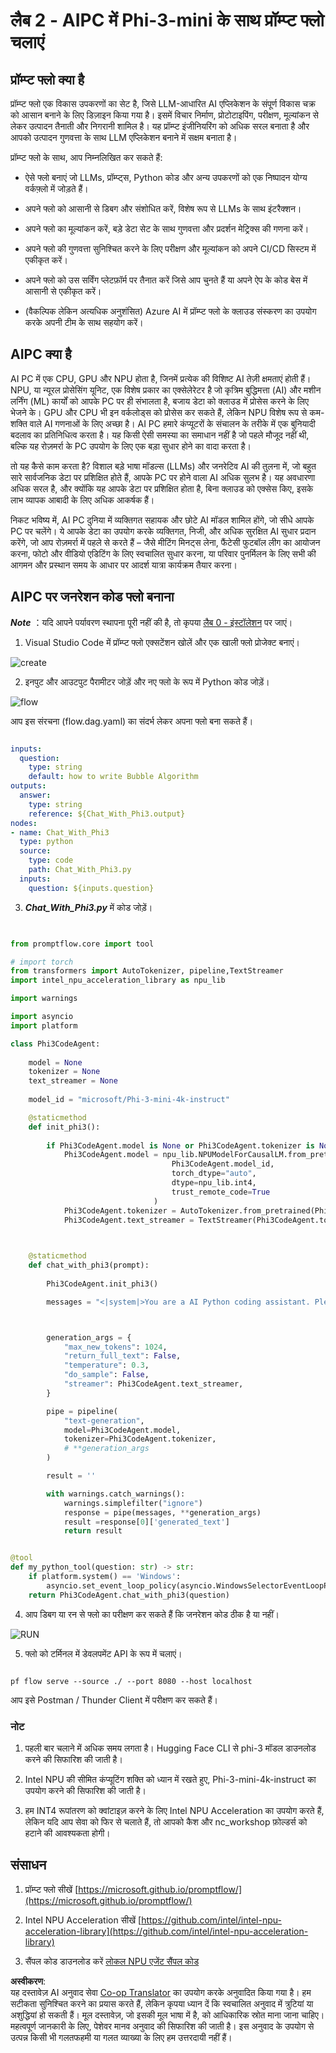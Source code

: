 <!--
CO_OP_TRANSLATOR_METADATA:
{
  "original_hash": "b65fb1164cd818b78a83ac6b8021e4b4",
  "translation_date": "2025-04-04T18:31:49+00:00",
  "source_file": "md\\02.Application\\02.Code\\Phi3\\VSCodeExt\\HOL\\AIPC\\02.PromptflowWithNPU.md",
  "language_code": "hi"
}
-->
# **लैब 2 - AIPC में Phi-3-mini के साथ प्रॉम्प्ट फ्लो चलाएं**

## **प्रॉम्प्ट फ्लो क्या है**

प्रॉम्प्ट फ्लो एक विकास उपकरणों का सेट है, जिसे LLM-आधारित AI एप्लिकेशन के संपूर्ण विकास चक्र को आसान बनाने के लिए डिज़ाइन किया गया है। इसमें विचार निर्माण, प्रोटोटाइपिंग, परीक्षण, मूल्यांकन से लेकर उत्पादन तैनाती और निगरानी शामिल है। यह प्रॉम्प्ट इंजीनियरिंग को अधिक सरल बनाता है और आपको उत्पादन गुणवत्ता के साथ LLM एप्लिकेशन बनाने में सक्षम बनाता है।

प्रॉम्प्ट फ्लो के साथ, आप निम्नलिखित कर सकते हैं:

- ऐसे फ्लो बनाएं जो LLMs, प्रॉम्प्ट्स, Python कोड और अन्य उपकरणों को एक निष्पादन योग्य वर्कफ़्लो में जोड़ते हैं।

- अपने फ्लो को आसानी से डिबग और संशोधित करें, विशेष रूप से LLMs के साथ इंटरैक्शन।

- अपने फ्लो का मूल्यांकन करें, बड़े डेटा सेट के साथ गुणवत्ता और प्रदर्शन मेट्रिक्स की गणना करें।

- अपने फ्लो की गुणवत्ता सुनिश्चित करने के लिए परीक्षण और मूल्यांकन को अपने CI/CD सिस्टम में एकीकृत करें।

- अपने फ्लो को उस सर्विंग प्लेटफ़ॉर्म पर तैनात करें जिसे आप चुनते हैं या अपने ऐप के कोड बेस में आसानी से एकीकृत करें।

- (वैकल्पिक लेकिन अत्यधिक अनुशंसित) Azure AI में प्रॉम्प्ट फ्लो के क्लाउड संस्करण का उपयोग करके अपनी टीम के साथ सहयोग करें।

## **AIPC क्या है**

AI PC में एक CPU, GPU और NPU होता है, जिनमें प्रत्येक की विशिष्ट AI तेज़ी क्षमताएं होती हैं। NPU, या न्यूरल प्रोसेसिंग यूनिट, एक विशेष प्रकार का एक्सेलेरेटर है जो कृत्रिम बुद्धिमत्ता (AI) और मशीन लर्निंग (ML) कार्यों को आपके PC पर ही संभालता है, बजाय डेटा को क्लाउड में प्रोसेस करने के लिए भेजने के। GPU और CPU भी इन वर्कलोड्स को प्रोसेस कर सकते हैं, लेकिन NPU विशेष रूप से कम-शक्ति वाले AI गणनाओं के लिए अच्छा है। AI PC हमारे कंप्यूटरों के संचालन के तरीके में एक बुनियादी बदलाव का प्रतिनिधित्व करता है। यह किसी ऐसी समस्या का समाधान नहीं है जो पहले मौजूद नहीं थी, बल्कि यह रोज़मर्रा के PC उपयोग के लिए एक बड़ा सुधार होने का वादा करता है।

तो यह कैसे काम करता है? विशाल बड़े भाषा मॉडल्स (LLMs) और जनरेटिव AI की तुलना में, जो बहुत सारे सार्वजनिक डेटा पर प्रशिक्षित होते हैं, आपके PC पर होने वाला AI अधिक सुलभ है। यह अवधारणा अधिक सरल है, और क्योंकि यह आपके डेटा पर प्रशिक्षित होता है, बिना क्लाउड को एक्सेस किए, इसके लाभ व्यापक आबादी के लिए अधिक आकर्षक हैं।

निकट भविष्य में, AI PC दुनिया में व्यक्तिगत सहायक और छोटे AI मॉडल शामिल होंगे, जो सीधे आपके PC पर चलेंगे। ये आपके डेटा का उपयोग करके व्यक्तिगत, निजी, और अधिक सुरक्षित AI सुधार प्रदान करेंगे, जो आप रोज़मर्रा में पहले से करते हैं – जैसे मीटिंग मिनट्स लेना, फैंटेसी फुटबॉल लीग का आयोजन करना, फोटो और वीडियो एडिटिंग के लिए स्वचालित सुधार करना, या परिवार पुनर्मिलन के लिए सभी की आगमन और प्रस्थान समय के आधार पर आदर्श यात्रा कार्यक्रम तैयार करना।

## **AIPC पर जनरेशन कोड फ्लो बनाना**

***Note*** ：यदि आपने पर्यावरण स्थापना पूरी नहीं की है, तो कृपया [लैब 0 - इंस्टॉलेशन](./01.Installations.md) पर जाएं।

1. Visual Studio Code में प्रॉम्प्ट फ्लो एक्सटेंशन खोलें और एक खाली फ्लो प्रोजेक्ट बनाएं।

![create](../../../../../../../../../translated_images/pf_create.d6172d8277a78a7fa82cd6ff727ed44e037fa78b662f1f62d5963f36d712d229.hi.png)

2. इनपुट और आउटपुट पैरामीटर जोड़ें और नए फ्लो के रूप में Python कोड जोड़ें।

![flow](../../../../../../../../../translated_images/pf_flow.d5646a323fb7f444c0b98b4521057a592325c583e7ba18bc31500bc0415e9ef3.hi.png)

आप इस संरचना (flow.dag.yaml) का संदर्भ लेकर अपना फ्लो बना सकते हैं।

```yaml

inputs:
  question:
    type: string
    default: how to write Bubble Algorithm
outputs:
  answer:
    type: string
    reference: ${Chat_With_Phi3.output}
nodes:
- name: Chat_With_Phi3
  type: python
  source:
    type: code
    path: Chat_With_Phi3.py
  inputs:
    question: ${inputs.question}


```

3. ***Chat_With_Phi3.py*** में कोड जोड़ें।

```python


from promptflow.core import tool

# import torch
from transformers import AutoTokenizer, pipeline,TextStreamer
import intel_npu_acceleration_library as npu_lib

import warnings

import asyncio
import platform

class Phi3CodeAgent:
    
    model = None
    tokenizer = None
    text_streamer = None
    
    model_id = "microsoft/Phi-3-mini-4k-instruct"

    @staticmethod
    def init_phi3():
        
        if Phi3CodeAgent.model is None or Phi3CodeAgent.tokenizer is None or Phi3CodeAgent.text_streamer is None:
            Phi3CodeAgent.model = npu_lib.NPUModelForCausalLM.from_pretrained(
                                    Phi3CodeAgent.model_id,
                                    torch_dtype="auto",
                                    dtype=npu_lib.int4,
                                    trust_remote_code=True
                                )
            Phi3CodeAgent.tokenizer = AutoTokenizer.from_pretrained(Phi3CodeAgent.model_id)
            Phi3CodeAgent.text_streamer = TextStreamer(Phi3CodeAgent.tokenizer, skip_prompt=True)

    

    @staticmethod
    def chat_with_phi3(prompt):
        
        Phi3CodeAgent.init_phi3()

        messages = "<|system|>You are a AI Python coding assistant. Please help me to generate code in Python.The answer only genertated Python code, but any comments and instructions do not need to be generated<|end|><|user|>" + prompt +"<|end|><|assistant|>"



        generation_args = {
            "max_new_tokens": 1024,
            "return_full_text": False,
            "temperature": 0.3,
            "do_sample": False,
            "streamer": Phi3CodeAgent.text_streamer,
        }

        pipe = pipeline(
            "text-generation",
            model=Phi3CodeAgent.model,
            tokenizer=Phi3CodeAgent.tokenizer,
            # **generation_args
        )

        result = ''

        with warnings.catch_warnings():
            warnings.simplefilter("ignore")
            response = pipe(messages, **generation_args)
            result =response[0]['generated_text']
            return result


@tool
def my_python_tool(question: str) -> str:
    if platform.system() == 'Windows':
        asyncio.set_event_loop_policy(asyncio.WindowsSelectorEventLoopPolicy())
    return Phi3CodeAgent.chat_with_phi3(question)


```

4. आप डिबग या रन से फ्लो का परीक्षण कर सकते हैं कि जनरेशन कोड ठीक है या नहीं।

![RUN](../../../../../../../../../translated_images/pf_run.d918637dc00f61e9bdeec37d4cc9646f77d270ac9203bcce13569f3157202b6e.hi.png)

5. फ्लो को टर्मिनल में डेवलपमेंट API के रूप में चलाएं।

```

pf flow serve --source ./ --port 8080 --host localhost   

```

आप इसे Postman / Thunder Client में परीक्षण कर सकते हैं।

### **नोट**

1. पहली बार चलाने में अधिक समय लगता है। Hugging Face CLI से phi-3 मॉडल डाउनलोड करने की सिफारिश की जाती है।

2. Intel NPU की सीमित कंप्यूटिंग शक्ति को ध्यान में रखते हुए, Phi-3-mini-4k-instruct का उपयोग करने की सिफारिश की जाती है।

3. हम INT4 रूपांतरण को क्वांटाइज़ करने के लिए Intel NPU Acceleration का उपयोग करते हैं, लेकिन यदि आप सेवा को फिर से चलाते हैं, तो आपको कैश और nc_workshop फ़ोल्डर्स को हटाने की आवश्यकता होगी।

## **संसाधन**

1. प्रॉम्प्ट फ्लो सीखें [https://microsoft.github.io/promptflow/](https://microsoft.github.io/promptflow/)

2. Intel NPU Acceleration सीखें [https://github.com/intel/intel-npu-acceleration-library](https://github.com/intel/intel-npu-acceleration-library)

3. सैंपल कोड डाउनलोड करें [लोकल NPU एजेंट सैंपल कोड](../../../../../../../../../code/07.Lab/01/AIPC)

**अस्वीकरण**:  
यह दस्तावेज़ AI अनुवाद सेवा [Co-op Translator](https://github.com/Azure/co-op-translator) का उपयोग करके अनुवादित किया गया है। हम सटीकता सुनिश्चित करने का प्रयास करते हैं, लेकिन कृपया ध्यान दें कि स्वचालित अनुवाद में त्रुटियां या अशुद्धियां हो सकती हैं। मूल दस्तावेज़, जो इसकी मूल भाषा में है, को आधिकारिक स्रोत माना जाना चाहिए। महत्वपूर्ण जानकारी के लिए, पेशेवर मानव अनुवाद की सिफारिश की जाती है। इस अनुवाद के उपयोग से उत्पन्न किसी भी गलतफहमी या गलत व्याख्या के लिए हम उत्तरदायी नहीं हैं।
